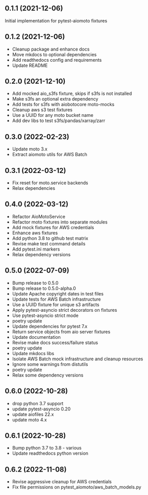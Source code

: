 
0.1.1 (2021-12-06)
------------------
Initial implementation for pytest-aiomoto fixtures


0.1.2 (2021-12-06)
------------------
- Cleanup package and enhance docs
- Move mkdocs to optional dependencies
- Add readthedocs config and requirements
- Update README


0.2.0 (2021-12-10)
------------------
- Add mocked aio_s3fs fixture, skips if s3fs is not installed
- Make s3fs an optional extra dependency
- Add tests for s3fs with aiobotocore moto-mocks
- Cleanup aws s3 test fixtures
- Use a UUID for any moto bucket name
- Add dev libs to test s3fs/pandas/xarray/zarr


0.3.0 (2022-02-23)
------------------
- Update moto 3.x
- Extract aiomoto utils for AWS Batch


0.3.1 (2022-03-12)
------------------
- Fix reset for moto.service backends
- Relax dependencies


0.4.0 (2022-03-12)
------------------
- Refactor AioMotoService
- Refactor moto fixtures into separate modules
- Add mock fixtures for AWS credentials
- Enhance aws fixtures
- Add python 3.8 to github test matrix
- Revise make test command details
- Add pytest.ini markers
- Relax dependency versions


0.5.0 (2022-07-09)
------------------
- Bump release to 0.5.0
- Bump release to 0.5.0-alpha.0
- Update Apache copyright dates in test files
- Update tests for AWS Batch infrastructure
- Use a UUID fixture for unique s3 artifacts
- Apply pytest-asyncio strict decorators on fixtures
- Use pytest-asyncio strict mode
- poetry update
- Update dependencies for pytest 7.x
- Return service objects from aio server fixtures
- Update documentation
- Revise make docs success/failure status
- poetry update
- Update mkdocs libs
- Isolate AWS Batch mock infrastructure and cleanup resources
- Ignore some warnings from distutils
- poetry update
- Relax some dependency versions


0.6.0 (2022-10-28)
------------------
- drop python 3.7 support
- update pytest-asyncio 0.20
- update aiofiles 22.x
- update moto 4.x


0.6.1 (2022-10-28)
------------------
- Bump python 3.7 to 3.8 - various
- Update readthedocs python version


0.6.2 (2022-11-08)
------------------
- Revise aggressive cleanup for AWS credentials
- Fix file permissions on pytest_aiomoto/aws_batch_models.py

